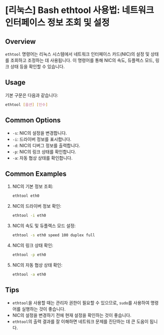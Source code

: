 # [리눅스] Bash ethtool 사용법: 네트워크 인터페이스 정보 조회 및 설정

## Overview
`ethtool` 명령어는 리눅스 시스템에서 네트워크 인터페이스 카드(NIC)의 설정 및 상태를 조회하고 조정하는 데 사용됩니다. 이 명령어를 통해 NIC의 속도, 듀플렉스 모드, 링크 상태 등을 확인할 수 있습니다.

## Usage
기본 구문은 다음과 같습니다:
```bash
ethtool [옵션] [인수]
```

## Common Options
- `-s`: NIC의 설정을 변경합니다.
- `-i`: 드라이버 정보를 표시합니다.
- `-d`: NIC의 디버그 정보를 출력합니다.
- `-p`: NIC의 링크 상태를 확인합니다.
- `-a`: 자동 협상 상태를 확인합니다.

## Common Examples
1. NIC의 기본 정보 조회:
   ```bash
   ethtool eth0
   ```

2. NIC의 드라이버 정보 확인:
   ```bash
   ethtool -i eth0
   ```

3. NIC의 속도 및 듀플렉스 모드 설정:
   ```bash
   ethtool -s eth0 speed 100 duplex full
   ```

4. NIC의 링크 상태 확인:
   ```bash
   ethtool -p eth0
   ```

5. NIC의 자동 협상 상태 확인:
   ```bash
   ethtool -a eth0
   ```

## Tips
- `ethtool`을 사용할 때는 관리자 권한이 필요할 수 있으므로, `sudo`를 사용하여 명령어를 실행하는 것이 좋습니다.
- NIC의 설정을 변경하기 전에 현재 설정을 확인하는 것이 좋습니다.
- `ethtool`의 출력 결과를 잘 이해하면 네트워크 문제를 진단하는 데 큰 도움이 됩니다.